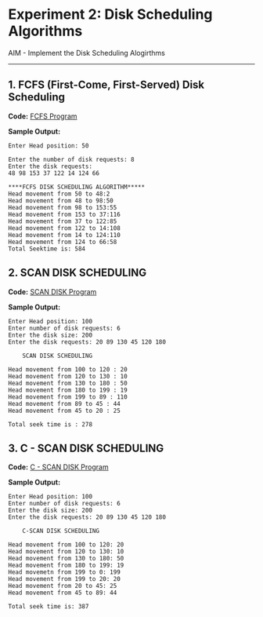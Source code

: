 # Experiment 2: Disk Scheduling Algorithms

AIM - Implement the Disk Scheduling Alogirthms

---

## 1. FCFS (First-Come, First-Served) Disk Scheduling

**Code:** [FCFS Program](https://github.com/iamkarthik2004/S5-SSMP-LAB-KTU-2025/blob/main/Expt%202/FCFS_disk.c)  

**Sample Output:**

```
Enter Head position: 50

Enter the number of disk requests: 8
Enter the disk requests: 
48 98 153 37 122 14 124 66

****FCFS DISK SCHEDULING ALGORITHM*****
Head movement from 50 to 48:2
Head movement from 48 to 98:50
Head movement from 98 to 153:55
Head movement from 153 to 37:116
Head movement from 37 to 122:85
Head movement from 122 to 14:108
Head movement from 14 to 124:110
Head movement from 124 to 66:58
Total Seektime is: 584
```

## 2. SCAN DISK SCHEDULING

**Code:** [SCAN DISK Program](https://github.com/iamkarthik2004/S5-SSMP-LAB-KTU-2025/blob/main/Expt%202/SCAN.c)  

**Sample Output:**

```
Enter Head position: 100
Enter number of disk requests: 6
Enter the disk size: 200
Enter the disk requests: 20 89 130 45 120 180

	SCAN DISK SCHEDULING

Head movement from 100 to 120 : 20
Head movement from 120 to 130 : 10
Head movement from 130 to 180 : 50
Head movement from 180 to 199 : 19
Head movement from 199 to 89 : 110
Head movement from 89 to 45 : 44
Head movement from 45 to 20 : 25

Total seek time is : 278
```

## 3. C - SCAN DISK SCHEDULING

**Code:** [C - SCAN DISK Program](https://github.com/iamkarthik2004/S5-SSMP-LAB-KTU-2025/blob/main/Expt%202/C-SCAN.c)  

**Sample Output:**

```
Enter Head position: 100
Enter number of disk requests: 6
Enter the disk size: 200
Enter the disk requests: 20 89 130 45 120 180

	C-SCAN DISK SCHEDULING

Head movement from 100 to 120: 20
Head movement from 120 to 130: 10
Head movement from 130 to 180: 50
Head movement from 180 to 199: 19
Head movemetn from 199 to 0: 199
Head movement from 199 to 20: 20
Head movement from 20 to 45: 25
Head movement from 45 to 89: 44

Total seek time is: 387
```
